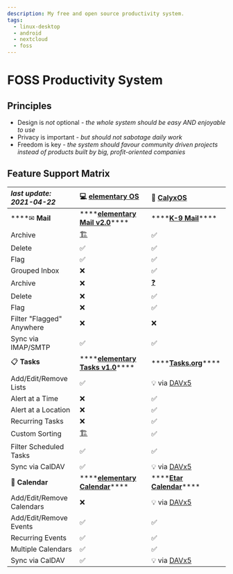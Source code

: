 ```yaml
---
description: My free and open source productivity system.
tags:
  - linux-desktop
  - android
  - nextcloud
  - foss
---
```


# FOSS Productivity System

## Principles

* Design is _not_ optional _- the whole system should be easy AND enjoyable to use_
* Privacy is important _- but should not sabotage daily work_
* Freedom is key _- the system should favour community driven projects instead of products built by big, profit-oriented companies_

## Feature Support Matrix

| _last update: 2021-04-22_ | 💻 [elementary OS](https://elementary.io/) | 📱 [CalyxOS](https://calyxos.org/) |
| :--- | :--- | :--- |
| \*\*\*\*✉ **Mail** | \*\*\*\*[**elementary Mail v2.0**](https://github.com/elementary/mail/)\*\*\*\* | \*\*\*\*[**K-9 Mail**](https://k9mail.app/)\*\*\*\* |
|     Archive | [🏗](https://github.com/elementary/mail/pull/542)  | ✅ |
|     Delete | ✅ | ✅ |
|     Flag | ✅ | ✅ |
|     Grouped Inbox | ❌ | ✅ |
|         Archive | ❌ | [❓](https://github.com/k9mail/k-9/issues/5264) |
|         Delete | ❌ | ✅ |
|         Flag | ❌ | ✅ |
|     Filter "Flagged" Anywhere | ❌ | ❌ |
|     Sync via IMAP/SMTP | ✅ | ✅ |
| 📋 **Tasks** | \*\*\*\*[**elementary Tasks v1.0**](https://github.com/elementary/tasks/)\*\*\*\* | \*\*\*\*[**Tasks.org**](https://tasks.org/)\*\*\*\* |
|     Add/Edit/Remove Lists | ✅ | 💡 via [DAVx5](https://www.davx5.com/) |
|     Alert at a Time | ❌ | ✅ |
|     Alert at a Location | ❌ | ✅ |
|     Recurring Tasks | ❌ | ✅ |
|     Custom Sorting | [🏗](https://github.com/elementary/tasks/pull/217)  | ✅ |
|     Filter Scheduled Tasks | ✅ | ✅ |
|     Sync via CalDAV | ✅ | 💡 via [DAVx5](https://www.davx5.com/) |
| 📆 **Calendar** | \*\*\*\*[**elementary Calendar**](https://github.com/elementary/calendar/)\*\*\*\* | \*\*\*\*[**Etar Calendar**](https://github.com/Etar-Group/Etar-Calendar)\*\*\*\* |
|     Add/Edit/Remove Calendars | ❌ | 💡 via [DAVx5](https://www.davx5.com/) |
|     Add/Edit/Remove Events | ✅ | ✅ |
|     Recurring Events | ✅ | ✅ |
|     Multiple Calendars | ✅ | ✅ |
|     Sync via CalDAV | ✅ | 💡 via [DAVx5](https://www.davx5.com/) |

